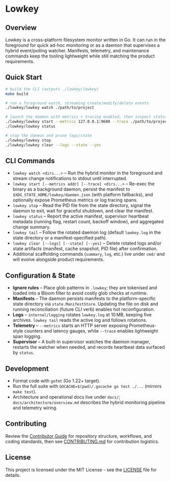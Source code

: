 # Lowkey

## Overview

Lowkey is a cross-platform filesystem monitor written in Go. It can run in the
foreground for quick ad-hoc monitoring or as a daemon that supervises a hybrid
event/polling watcher. Manifests, telemetry, and maintenance commands keep the
tooling lightweight while still matching the product requirements.

## Quick Start

```bash
# build the CLI (outputs ./lowkey/lowkey)
make build

# run a foreground watch, streaming create/modify/delete events
./lowkey/lowkey watch ./path/to/project

# launch the daemon with metrics + tracing enabled, then inspect status
./lowkey/lowkey start --metrics 127.0.0.1:9600 --trace ./path/to/project
./lowkey/lowkey status

# stop the daemon and prune logs/state
./lowkey/lowkey stop
./lowkey/lowkey clear --logs --state --yes
```

## CLI Commands

- `lowkey watch <dirs...>` – Run the hybrid monitor in the foreground and stream
  change notifications to stdout until interrupted.
- `lowkey start [--metrics addr] [--trace] <dirs...>` – Re-exec the binary as a
  background daemon, persist the manifest to `$XDG_STATE_HOME/lowkey/daemon.json`
  (with platform fallbacks), and optionally expose Prometheus metrics or log
  tracing spans.
- `lowkey stop` – Read the PID file from the state directory, signal the daemon
  to exit, wait for graceful shutdown, and clear the manifest.
- `lowkey status` – Report the active manifest, supervisor heartbeat metadata
  (running flag, restart count, backoff window), and aggregated change summary.
- `lowkey tail` – Follow the rotated daemon log (default `lowkey.log` in the
  state directory or a manifest-specified path).
- `lowkey clear [--logs] [--state] [--yes]` – Delete rotated logs and/or state
  artifacts (manifest, cache snapshot, PID file) after confirmation.
- Additional scaffolding commands (`summary`, `log`, etc.) live under `cmd/`
  and will evolve alongside product requirements.

## Configuration & State

- **Ignore rules** – Place glob patterns in `.lowkey`; they are tokenised and
  loaded into a Bloom filter to avoid costly glob checks at runtime.
- **Manifests** – The daemon persists manifests to the platform-specific state
  directory via `state.ManifestStore`. Updating the file on disk and running
  reconciliation (future CLI verb) enables hot reconfiguration.
- **Logs** – `internal/logging` rotates `lowkey.log` at 10 MB, keeping five
  archives. `lowkey tail` reads the active log and follows rotations.
- **Telemetry** – `--metrics` starts an HTTP server exposing Prometheus-style
  counters and latency gauges, while `--trace` enables lightweight span logging.
- **Supervisor** – A built-in supervisor watches the daemon manager, restarts
  the watcher when needed, and records heartbeat data surfaced by `status`.

## Development

- Format code with `gofmt` (Go 1.22+ target).
- Run the full suite with `GOCACHE=$(pwd)/.gocache go test ./...` (mirrors
  `make test`).
- Architecture and operational docs live under `docs/`; `docs/architecture/overview.md`
  describes the hybrid monitoring pipeline and telemetry wiring.

## Contributing

Review the [Contributor Guide](AGENTS.md) for repository structure, workflows, and coding standards, then see [CONTRIBUTING.md](docs/CONTRIBUTING.md) for contribution logistics.

## License

This project is licensed under the MIT License - see the [LICENSE](docs/LICENSE) file for details.
